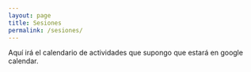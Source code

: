 ```yaml
---
layout: page
title: Sesiones
permalink: /sesiones/
---
```


Aquí irá el calendario de actividades que supongo que estará en google calendar.
